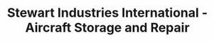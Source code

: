 ---
title: "Stewart Industries International - Aircraft Storage and Repair"
url: /roswell/stewart-industries-international-aircraft-storage-and-repair/
shop: storage rental
---